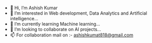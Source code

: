 - 👋 Hi, I’m Ashish Kumar
- 👀 I’m interested in Web development, Data Analytics and Artificial intelligence...
- 🌱 I’m currently learning Machine learning...
- 💞️ I’m looking to collaborate on AI projects...
- 📫 For collaboration mail on :- ashishkumat818@gmail.com

<!---
ashishkr678/ashishkr678 is a ✨ special ✨ repository because its `README.md` (this file) appears on your GitHub profile.
You can click the Preview link to take a look at your changes.
--->
